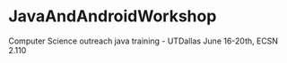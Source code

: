 JavaAndAndroidWorkshop
======================

Computer Science outreach java training - UTDallas June 16-20th, ECSN 2.110
